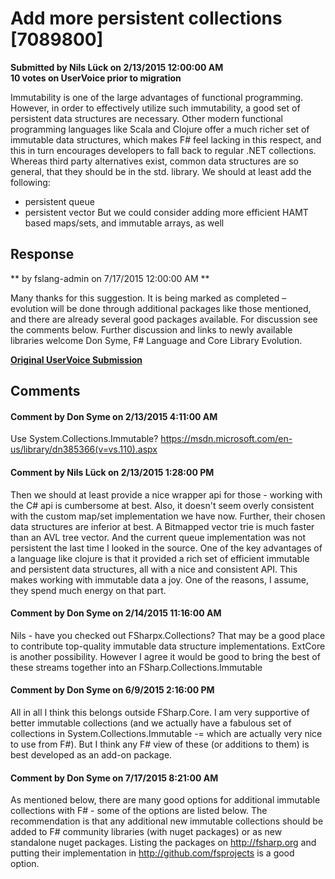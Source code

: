 # Add more persistent collections [7089800] #

**Submitted by Nils Lück on 2/13/2015 12:00:00 AM**  
**10 votes on UserVoice prior to migration**  

Immutability is one of the large advantages of functional programming. However, in order to effectively utilize such immutability, a good set of persistent data structures are necessary.
Other modern functional programming languages like Scala and Clojure offer a much richer set of immutable data structures, which makes F# feel lacking in this respect, and this in turn encourages developers to fall back to regular .NET collections.
Whereas third party alternatives exist, common data structures are so general, that they should be in the std. library. We should at least add the following:
- persistent queue
- persistent vector
But we could consider adding more efficient HAMT based maps/sets, and immutable arrays, as well



## Response ##
** by fslang-admin on 7/17/2015 12:00:00 AM **

Many thanks for this suggestion. It is being marked as completed – evolution will be done through additional packages like those mentioned, and there are already several good packages available.
For discussion see the comments below. Further discussion and links to newly available libraries welcome
Don Syme, F# Language and Core Library Evolution.


**[Original UserVoice Submission](https://fslang.uservoice.com/forums/245727-f-language/suggestions/7089800)**


## Comments ##


#### Comment by Don Syme on 2/13/2015 4:11:00 AM ####
Use System.Collections.Immutable? https://msdn.microsoft.com/en-us/library/dn385366(v=vs.110).aspx


#### Comment by Nils Lück on 2/13/2015 1:28:00 PM ####
Then we should at least provide a nice wrapper api for those - working with the C# api is cumbersome at best. Also, it doesn't seem overly consistent with the custom map/set implementation we have now.
Further, their chosen data structures are inferior at best. A Bitmapped vector trie is much faster than an AVL tree vector. And the current queue implementation was not persistent the last time I looked in the source.
One of the key advantages of a language like clojure is that it provided a rich set of efficient immutable and persistent data structures, all with a nice and consistent API. This makes working with immutable data a joy. One of the reasons, I assume, they spend much energy on that part.


#### Comment by Don Syme on 2/14/2015 11:16:00 AM ####
Nils - have you checked out FSharpx.Collections? That may be a good place to contribute top-quality immutable data structure implementations. ExtCore is another possibility.
However I agree it would be good to bring the best of these streams together into an FSharp.Collections.Immutable


#### Comment by Don Syme on 6/9/2015 2:16:00 PM ####
All in all I think this belongs outside FSharp.Core. I am very supportive of better immutable collections (and we actually have a fabulous set of collections in System.Collections.Immutable -= which are actually very nice to use from F#).
But I think any F# view of these (or additions to them) is best developed as an add-on package.


#### Comment by Don Syme on 7/17/2015 8:21:00 AM ####
As mentioned below, there are many good options for additional immutable collections with F# - some of the options are listed below.
The recommendation is that any additional new immutable collections should be added to F# community libraries (with nuget packages) or as new standalone nuget packages. Listing the packages on http://fsharp.org and putting their implementation in http://github.com/fsprojects is a good option.


